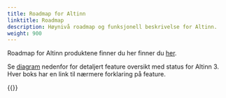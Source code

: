 ```yaml
---
title: Roadmap for Altinn
linktitle: Roadmap
description: Høynivå roadmap og funksjonell beskrivelse for Altinn.
weight: 900
---
```


Roadmap for Altinn produktene finner du her finner du [her](https://github.com/digdir/roadmap?tab=readme-ov-file).

Se [diagram](productfeatures.drawio.svg) nedenfor for detaljert feature oversikt med status for Altinn 3. Hver boks har en link til nærmere forklaring på feature. 

{{<children />}}
